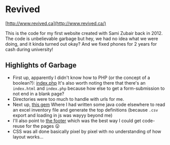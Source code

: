 # Revived 

[http://www.revived.ca](http://www.revived.ca/)

This is the code for my first website created with Sami Zubair back in 2012. The code is unbelievable garbage but 
hey, we had no idea what we were doing, and it kinda turned out okay? And we fixed phones for 2 years for cash 
during university!

## Highlights of Garbage
- First up, apparently I didn't know how to PHP (or the concept of a boolean?): [index.php](/index.php#L11)
It's also worth noting there that there's an `index.html` and `index.php` because how else to get a form-submission to
not end in a blank page?
- Directories were too much to handle with urls for me.
- Next up, [this gem](/estimatesScript.js#L1-L107) Where I had written some java code elsewhere to read an excel 
inventory file and generate the top definitions (because `.csv` export and loading in js was wayyy beyond me)
- I'll also point to [the footer](/footer.js) which was the best way I could get code-reuse for the pages :stuck_out_tongue:
- CSS was all done basically pixel by pixel with no understanding of how layout works...

